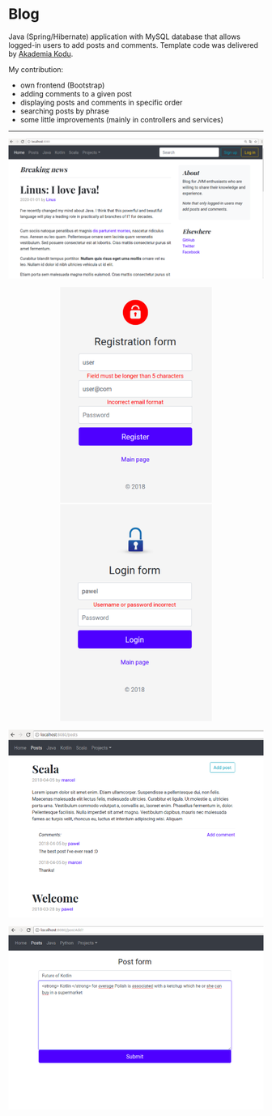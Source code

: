 # Blog

Java (Spring/Hibernate) application with MySQL database that allows logged-in users to add posts and comments.
Template code was delivered by [Akademia Kodu](http://www.akademiakodu.pl/). 

My contribution:
- own frontend (Bootstrap)
- adding comments to a given post
- displaying posts and comments in specific order
- searching posts by phrase
- some little improvements (mainly in controllers and services)

---

<p align="center"><img src="index_new.png" width="600"/></p>
<p align="center">
<img src="register.png" width="300"/>
  <img src="login.png" width="300"/><br>
</p>
<p align="center"><img src="posts.png" width="600"/></p>
<p align="center"><img src="postadd.png" width="600"/></p>
